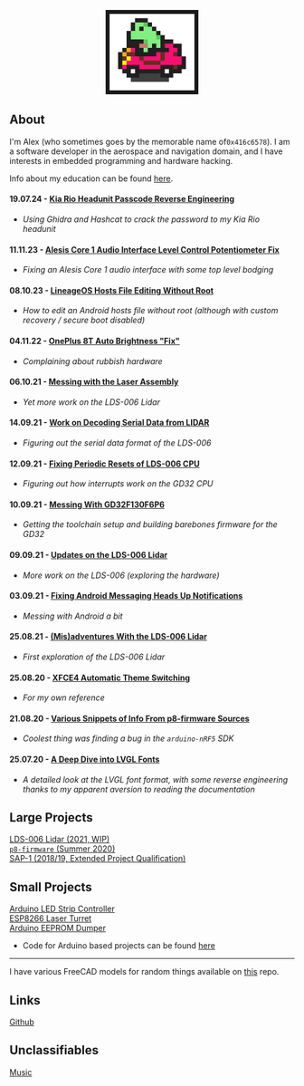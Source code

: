 <p align="center">
  <img width="150" src="Images/frogcar.gif" style="border:7px solid">
</p>


## About
I'm Alex (who sometimes goes by the memorable name of`0x416c6578`). I am a software developer in the aerospace and navigation domain, and I have interests in embedded programming and hardware hacking.

Info about my education can be found [here](other/about.md).

#### 19.07.24 - [Kia Rio Headunit Passcode Reverse Engineering](posts/015-Kia-Headunit-RE.md)
- *Using Ghidra and Hashcat to crack the password to my Kia Rio headunit*

#### 11.11.23 - [Alesis Core 1 Audio Interface Level Control Potentiometer Fix](posts/014-Audio-Interface-Fix.md)
- *Fixing an Alesis Core 1 audio interface with some top level bodging*

#### 08.10.23 - [LineageOS Hosts File Editing Without Root](posts/013-Lineageos-Hosts.md)
- *How to edit an Android hosts file without root (although with custom recovery / secure boot disabled)*

#### 04.11.22 - [OnePlus 8T Auto Brightness "Fix"](posts/012-oneplus-auto-brightness.md)
- *Complaining about rubbish hardware*

#### 06.10.21 - [Messing with the Laser Assembly](posts/011-Attempts-Serial-Stuff.md)
- *Yet more work on the LDS-006 Lidar*

#### 14.09.21 - [Work on Decoding Serial Data from LIDAR](posts/010-Decoding-Serial-Data.md)
- *Figuring out the serial data format of the LDS-006*

#### 12.09.21 - [Fixing Periodic Resets of LDS-006 CPU](posts/009-GD32-Reset-Fix.md)
- *Figuring out how interrupts work on the GD32 CPU*

#### 10.09.21 - [Messing With GD32F130F6P6](posts/008-GD32F130-Stuff.md)
- *Getting the toolchain setup and building barebones firmware for the GD32*

#### 09.09.21 - [Updates on the LDS-006 Lidar](posts/007-LDS-006-Is-Smelly.md)
- *More work on the LDS-006 (exploring the hardware)*

#### 03.09.21 - [Fixing Android Messaging Heads Up Notifications](posts/006-Android-Notifications.md)
- *Messing with Android a bit*

#### 25.08.21 - [(Mis)adventures With the LDS-006 Lidar](posts/005-LDS-006-Hacking.md)
- *First exploration of the LDS-006 Lidar*

#### 25.08.20 - [XFCE4 Automatic Theme Switching](posts/003-Auto-Dark-Mode-XFCE.md)
- *For my own reference*

#### 21.08.20 - [Various Snippets of Info From p8-firmware Sources](posts/002-P8-firmware-info.md)
- *Coolest thing was finding a bug in the `arduino-nRF5` SDK*

#### 25.07.20 - [A Deep Dive into LVGL Fonts](posts/001-LVGL-fonts.md)
- *A detailed look at the LVGL font format, with some reverse engineering thanks to my apparent aversion to reading the documentation*


## Large Projects
[LDS-006 Lidar (2021, WIP)](lds-006/overview.md)  
[`p8-firmware` (Summer 2020)](p8-firmware/p8-firmware.md)  
[SAP-1 (2018/19, Extended Project Qualification)](sap-1/overview.md)  


## Small Projects
[Arduino LED Strip Controller](random-projects/led-strip-controller.md)  
[ESP8266 Laser Turret](random-projects/laser-turret.md)  
[Arduino EEPROM Dumper](random-projects/eeprom-dumper.md)  
- Code for Arduino based projects can be found [here](https://github.com/0x416c6578/arduino-projects)  

___

I have various FreeCAD models for random things available on [this](https://github.com/0x416c6578/cad-projects) repo.


## Links
[Github](https://github.com/0x416c6578)  


## Unclassifiables
[Music](other/other.md)  
